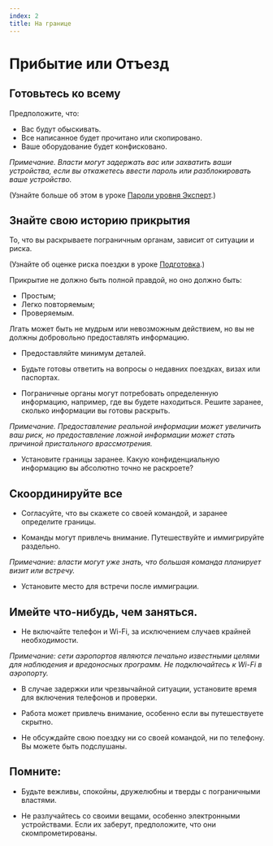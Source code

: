 ```yaml
---
index: 2
title: На границе
---
```

# Прибытие или Отъезд

## Готовьтесь ко всему

Предположите, что:

*   Вас будут обыскивать.
*   Все написанное будет прочитано или скопировано.
*   Ваше оборудование будет конфисковано.

_Примечание. Власти могут задержать вас или захватить ваши устройства, если вы откажетесь ввести пароль или разблокировать ваше устройство._

(Узнайте больше об этом в уроке [Пароли уровня Эксперт](umbrella://information/passwords/expert).)

## Знайте свою историю прикрытия

То, что вы раскрываете пограничным органам, зависит от ситуации и риска.

(Узнайте об оценке риска поездки в уроке [Подготовка](umbrella://travel/preparation).)

Прикрытие не должно быть полной правдой, но оно должно быть:

*   Простым;
*   Легко повторяемым;
*   Проверяемым.

Лгать может быть не мудрым или невозможным действием, но вы не должны добровольно предоставлять информацию.

*   Предоставляйте минимум деталей.

*   Будьте готовы ответить на вопросы о недавних поездках, визах или паспортах.

*   Пограничные органы могут потребовать определенную информацию, например, где вы будете находиться. Решите заранее, сколько информации вы готовы раскрыть.

*Примечание. Предоставление реальной информации может увеличить ваш риск, но предоставление ложной информации может стать причиной пристального врассмотрения.*

*   Установите границы заранее. Какую конфиденциальную информацию вы абсолютно точно не раскроете?

## Скоординируйте все

*   Согласуйте, что вы скажете со своей командой, и заранее определите границы.

*   Команды могут привлечь внимание. Путешествуйте и иммигрируйте раздельно.

*Примечание: власти могут уже знать, что большая команда планирует визит или встречу.*

*   Установите место для встречи после иммиграции.

## Имейте что-нибудь, чем заняться.

*   Не включайте телефон и Wi-Fi, за исключением случаев крайней необходимости.

*Примечание: сети аэропортов являются печально известными целями для наблюдения и вредоносных программ. Не подключайтесь к Wi-Fi в аэропорту.*

*   В случае задержки или чрезвычайной ситуации, установите время для включения телефонов и проверки.

*   Работа может привлечь внимание, особенно если вы путешествуете скрытно.

*   Не обсуждайте свою поездку ни со своей командой, ни по телефону. Вы можете быть подслушаны.

## Помните:

*   Будьте вежливы, спокойны, дружелюбны и тверды с пограничными властями.

*   Не разлучайтесь со своими вещами, особенно электронными устройствами. Если их заберут, предположите, что они скомпрометированы.
